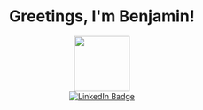 <!--
**BHuancaQuiroga/BHuancaQuiroga** is a ✨ _special_ ✨ repository because its `README.md` (this file) appears on your GitHub profile.

Here are some ideas to get you started:

- 🔭 I’m currently working on ...
- 🌱 I’m currently learning ...
- 👯 I’m looking to collaborate on ...
- 🤔 I’m looking for help with ...
- 💬 Ask me about ...
- 📫 How to reach me: ...
- 😄 Pronouns: ...
- ⚡ Fun fact: ...
-->

<div id="" align="center">
  <h1>Greetings, I'm Benjamin!</h1>
  <img src="https://media1.giphy.com/media/v1.Y2lkPTc5MGI3NjExNjhmMjBkOGVmNDYyOWU2MzExY2FmZTliOTMxYmEzMGVkMDBmZGVjZCZlcD12MV9pbnRlcm5hbF9naWZzX2dpZklkJmN0PXM/17b875GGvV9m9sLmNc/giphy.gif" width="100"/>
  <!-- <img src="https://komarev.com/ghpvc/?username=BHuancaQuiroga&style=flat-square&color=blue" alt=""/> --!>
  <div id="badges">
    <a href="https://www.linkedin.com/in/benjamin-caleb-huanca-quiroga-7a69a2225/">
      <img src="https://img.shields.io/badge/LinkedIn-blue?style=for-the-badge&logo=linkedin&logoColor=white" alt="LinkedIn Badge"/>
    </a>
  </div>
</div>



